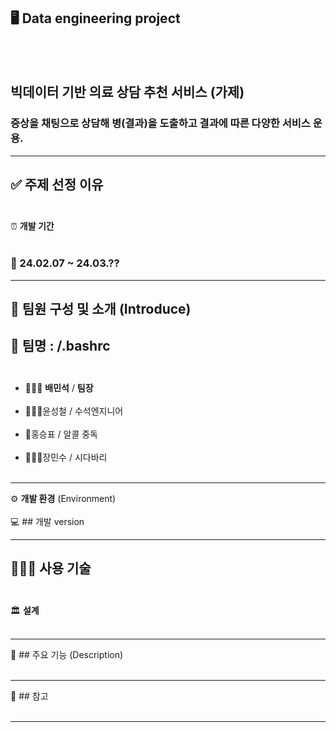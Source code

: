 🖥️ **Data engineering project**
-------------------------
<br><br>
## 빅데이터 기반 의료 상담 추천 서비스 (가제)
### 증상을 채팅으로 상담해 병(결과)을 도출하고 결과에 따른 다양한 서비스 운용.
-------------------------

✅ **주제 선정 이유**
<br><br>
--------------------------
⏰ **개발 기간**
<br><br>
### 📅 24.02.07 ~ 24.03.??

--------------------------
## 👥 **팀원** 구성 및 소개 (Introduce)

👭 **팀명** : /.bashrc
<br><br>
---------------------------
- 🤷🏻‍♂️ **배민석** / **팀장** 
<br><br>
- 💁🏻‍♂️윤성철 / 수석엔지니어
<br><br>
- 🍺홍승표 / 알콜 중독
<br><br>
- 💇🏻‍♂️장민수 / 시다바리
<br><br>
-------------------------
⚙️ **개발 환경** (Environment)
<br><br>
💻 ## 개발 version

---------------------------
👨🏻‍💻 **사용 기술** 
<br><br>
---------------------------
🏛️ **설계**
<br><br>

---------------------------

📌 ## 주요 기능 (Description)
<br><br>

---------------------------
🔗  ## 참고 
<br><br>

---------------------------




